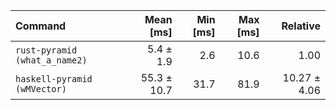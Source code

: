 | Command | Mean [ms] | Min [ms] | Max [ms] | Relative |
|:---|---:|---:|---:|---:|
| `rust-pyramid (what_a_name2)` | 5.4 ± 1.9 | 2.6 | 10.6 | 1.00 |
| `haskell-pyramid (wMVector)` | 55.3 ± 10.7 | 31.7 | 81.9 | 10.27 ± 4.06 |
